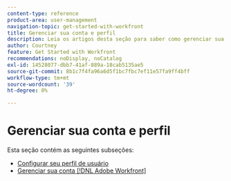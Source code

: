 ```yaml
---
content-type: reference
product-area: user-management
navigation-topic: get-started-with-workfront
title: Gerenciar sua conta e perfil
description: Leia os artigos desta seção para saber como gerenciar sua conta do  [!DNL Workfront]  e seu perfil de usuário.
author: Courtney
feature: Get Started with Workfront
recommendations: noDisplay, noCatalog
exl-id: 14528077-dbb7-41af-889a-18cab5135ae5
source-git-commit: 8b1c7f4fa96a6d5f1bc7fbc7ef11e57fa9ff4bff
workflow-type: tm+mt
source-wordcount: '39'
ht-degree: 0%

---
```


# Gerenciar sua conta e perfil

Esta seção contém as seguintes subseções:

* [Configurar seu perfil de usuário](../../workfront-basics/manage-your-account-and-profile/configuring-your-user-profile/configure-user-profile.md)
* [Gerenciar sua conta  [!DNL Adobe Workfront] ](../../workfront-basics/manage-your-account-and-profile/managing-your-workfront-account/manage-workfront-account.md)
